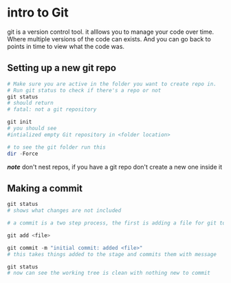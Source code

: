 

# intro to Git
git is a version control tool. it alllows you to manage your code 
over time. Where multiple versions of the code can exists. And you
can go back to points in time to view what the code was.

## Setting up a new git repo
```powershell
# Make sure you are active in the folder you want to create repo in.
# Run git status to check if there's a repo or not
git status
# should return
# fatal: not a git repository

git init
# you should see
#intialized empty Git repository in <folder location>

# to see the git folder run this
dir -Force

```

***note*** don't nest repos, if you have a git repo don't create 
a new one inside it

## Making a commit
```powershell
git status
# shows what changes are not included

# a commit is a two step process, the first is adding a file for git to keep track of

git add <file>

git commit -m "initial commit: added <file>"
# this takes things added to the stage and commits them with message

git status
# now can see the working tree is clean with nothing new to commit



```